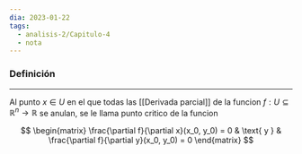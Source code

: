 ```yaml
---
dia: 2023-01-22
tags:
  - analisis-2/Capitulo-4
  - nota
---
```

### Definición
---
Al punto $x \in U$ en el que todas las [[Derivada parcial]] de la funcion $f : U \subseteq \mathbb{R}^n \to \mathbb{R}$ se anulan, se le llama punto critico de la funcion

$$	\begin{matrix}
		\frac{\partial f}{\partial x}(x_0, y_0) = 0 &
		\text{ y } &
		\frac{\partial f}{\partial y}(x_0, y_0) = 0
	\end{matrix} $$
	
